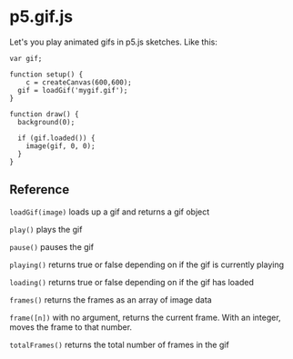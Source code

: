 # p5.gif.js

Let's you play animated gifs in p5.js sketches. Like this:

```
var gif;

function setup() {
	c = createCanvas(600,600);
  gif = loadGif('mygif.gif');
}

function draw() {
  background(0);
  
  if (gif.loaded()) {
    image(gif, 0, 0);
  }
}
```

## Reference
```loadGif(image)``` loads up a gif and returns a gif object

```play()``` plays the gif

```pause()``` pauses the gif

```playing()``` returns true or false depending on if the gif is currently playing

```loading()``` returns true or false depending on if the gif has loaded

```frames()``` returns the frames as an array of image data

```frame([n])``` with no argument, returns the current frame. With an integer, moves the frame to that number.

```totalFrames()``` returns the total number of frames in the gif



